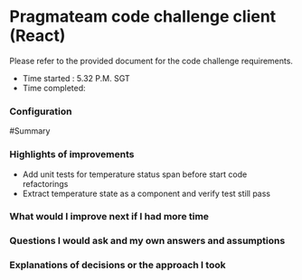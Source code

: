 # Pragmateam code challenge client (React)

Please refer to the provided document for the code challenge requirements. 

- Time started : 5.32 P.M. SGT
- Time completed:

### Configuration

#Summary
### Highlights of improvements
- Add unit tests for temperature status span before start code refactorings 
- Extract temperature state as a component and verify test still pass 

### What would I improve next if I had more time

### Questions I would ask and my own answers and assumptions

### Explanations of decisions or the approach I took
